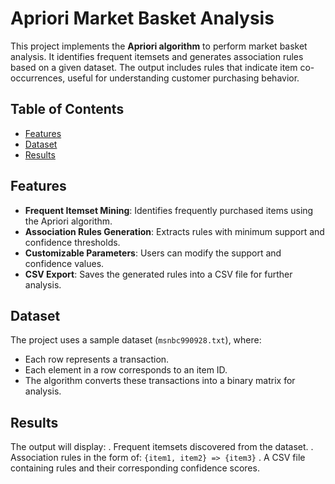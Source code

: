 # Apriori Market Basket Analysis

This project implements the **Apriori algorithm** to perform market basket analysis. It identifies frequent itemsets and generates association rules based on a given dataset. The output includes rules that indicate item co-occurrences, useful for understanding customer purchasing behavior.

## Table of Contents
- [Features](#features)
- [Dataset](#dataset)
- [Results](#results)

## Features
- **Frequent Itemset Mining**: Identifies frequently purchased items using the Apriori algorithm.
- **Association Rules Generation**: Extracts rules with minimum support and confidence thresholds.
- **Customizable Parameters**: Users can modify the support and confidence values.
- **CSV Export**: Saves the generated rules into a CSV file for further analysis.

## Dataset
The project uses a sample dataset (`msnbc990928.txt`), where:
- Each row represents a transaction.
- Each element in a row corresponds to an item ID.
- The algorithm converts these transactions into a binary matrix for analysis.

## Results
The output will display:
. Frequent itemsets discovered from the dataset.
. Association rules in the form of:
    `{item1, item2} => {item3}`
. A CSV file containing rules and their corresponding confidence scores.
